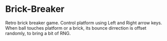 # Brick-Breaker
Retro brick breaker game.
Control platform using Left and Right arrow keys.
When ball touches platform or a brick, its bounce dirrection is offset randomly, to bring a bit of RNG.
